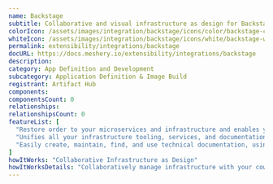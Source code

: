 ```yaml
---
name: Backstage
subtitle: Collaborative and visual infrastructure as design for Backstage
colorIcon: /assets/images/integration/backstage/icons/color/backstage-color.svg
whiteIcon: /assets/images/integration/backstage/icons/white/backstage-white.svg
permalink: extensibility/integrations/backstage
docURL: https://docs.meshery.io/extensibility/integrations/backstage
description: 
category: App Definition and Development
subcategory: Application Definition & Image Build
registrant: Artifact Hub
components: 
componentsCount: 0
relationships: 
relationshipsCount: 0
featureList: [
  "Restore order to your microservices and infrastructure and enables your product teams to ship high-quality code quickly — without compromising autonomy.",
  "Unifies all your infrastructure tooling, services, and documentation to create a streamlined development environment from end to end.",
  "Easily create, maintain, find, and use technical documentation, using a docs like code approach"
]
howItWorks: "Collaborative Infrastructure as Design"
howItWorksDetails: "Collaboratively manage infrastructure with your coworkers synchronously sharing the same designs."
---
```

